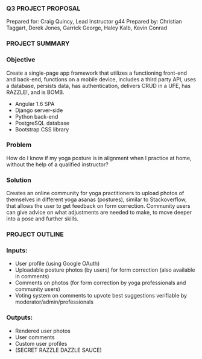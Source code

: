 ### Q3 PROJECT PROPOSAL
Prepared for: Craig Quincy, Lead Instructor g44
Prepared by: Christian Taggart, Derek Jones, Garrick George, Haley Kalb, Kevin Conrad

### PROJECT SUMMARY
### Objective

Create a single-page app framework that utilizes a functioning front-end and back-end, functions on a mobile device, includes a third party API, uses a database, persists data, has authentication, delivers CRUD in a UFE, has RAZZLE!, and is BOMB.

- Angular 1.6 SPA
- Django server-side
- Python back-end
- PostgreSQL database
- Bootstrap CSS library

### Problem
How do I know if my yoga posture is in alignment when I practice at home, without the help of a qualified instructor?

### Solution

Creates an online community for yoga practitioners to upload photos of themselves in different yoga asanas (postures), similar to Stackoverflow, that allows the user to get feedback on form correction. Community users can give advice on what adjustments are needed to make, to move deeper into a pose and further skills.

### PROJECT OUTLINE
### Inputs:
- User profile (using Google OAuth)
- Uploadable posture photos (by users) for form correction (also available in comments)
- Comments on photos (for form correction by yoga professionals and community users)
- Voting system on comments to upvote best suggestions verifiable by moderator/admin/professionals

### Outputs:
- Rendered user photos
- User comments
- Custom user profiles
- (SECRET RAZZLE DAZZLE SAUCE)
